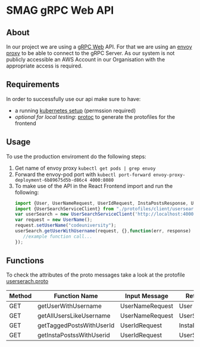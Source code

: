 # SMAG gRPC Web API
## About
In our project we are using a [gRPC Web](https://grpc.io/docs/) API. For that we are using an [envoy proxy](https://www.envoyproxy.io/docs/envoy/latest/) to be able to connect to the gRPC Server. As our system is not publicly accessible an AWS Account in our Organisation with the appropriate access is required.
## Requirements
In order to successfully use our api make sure to have:
  * a running [kubernetes setup](https://github.com/codeuniversity/smag-deploy/blob/master/README.md) (permssion required)
  * *optional for local testing*: [protoc](http://google.github.io/proto-lens/installing-protoc.html) to generate the protofiles for the frontend
## Usage
To use the production enviroment do the following steps:
1. Get name of envoy proxy `kubectl get pods | grep envoy`
2. Forward the envoy-pod port with  ```kubectl port-forward envoy-proxy-deployment-6b89675d5b-d86c4 4000:8080```
3. To make use of the API in the React Frontend import and run the following:
     ```javascript
    import {User, UserNameRequest, UserIdRequest, InstaPostsResponse, UserSearchResponse} from "./protofiles/client/usersearch_pb.js";
    import {UserSearchServiceClient} from "./protofiles/client/usersearch_grpc_web_pb.js";
    var userSearch = new UserSearchServiceClient('http://localhost:4000');
    var request = new UserName();
    request.setUserName("codeuniversity");
    userSearch.getUserWithUsername(request, {},function(err, response) {
        //example function call...
    });
    ```
## Functions
To check the attributes of the proto messages take a look at the protofile [userserach.proto](https://github.com/codeuniversity/smag-mvp/blob/master/api/proto/usersearch.proto)

| **Method** | **Function Name**           | **Input Message**   | **Return Message** |
|------------|-----------------------------|---------------------|--------------------|
| GET        | getUserWithUsername         | UserNameRequest     | User               |
| GET        | getAllUsersLikeUsername     | UserNameRequest     | UserSearchResponse |
| GET        | getTaggedPostsWithUserId    | UserIdRequest       | InstaPostsResponse |
| GET        | getInstaPostssWithUserid    | UserIdRequest       | UserSearchResponse |
